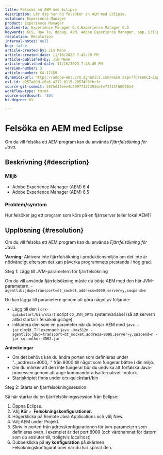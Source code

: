 ```yaml
---
title: Felsöka en AEM med Eclipse
description: Lär dig hur du felsöker en AEM med Eclipse.
solution: Experience Manager
product: Experience Manager
applies-to: Experience Manager 6.4,Experience Manager 6.5
keywords: KCS, How To, debug, AEM, Adobe Experience Manager, app, Eclipse, 6.4, 6.5, application
resolution: Resolution
internal-notes: null
bug: false
article-created-by: Jim Menn
article-created-date: 11/16/2023 7:42:39 PM
article-published-by: Jim Menn
article-published-date: 11/16/2023 7:48:40 PM
version-number: 3
article-number: KA-17459
dynamics-url: https://adobe-ent.crm.dynamics.com/main.aspx?forceUCI=1&pagetype=entityrecord&etn=knowledgearticle&id=016ddc48-b884-ee11-8179-6045bd006268
exl-id: d257a80d-c0a6-4212-8115-29574b8fbcfc
source-git-commit: 587bd12eee4c59977122393de5e73f15f6062614
workflow-type: tm+mt
source-wordcount: '304'
ht-degree: 0%

---
```


# Felsöka en AEM med Eclipse


Om du vill felsöka ett AEM program kan du använda *Fjärrfelsökning för Java.*

## Beskrivning {#description}


### <b>Miljö</b>

- Adobe Experience Manager (AEM) 6.4
- Adobe Experience Manager (AEM) 6.5




### <b>Problem/symtom</b>

Hur felsöker jag ett program som körs på en fjärrserver (eller lokal AEM)?


## Upplösning {#resolution}


Om du vill felsöka ett AEM program kan du använda *Fjärrfelsökning för Java.*

<b>Varning:</b> Aktivera inte fjärrfelsökning i produktionsmiljön om det inte är nödvändigt eftersom det kan påverka programmets prestanda i hög grad.

Steg 1: Lägg till JVM-parametern för fjärrfelsökning

Om du vill använda fjärrfelsökning måste du börja AEM med den här JVM-parametern:
`-agentlib:jdwp=transport=dt_socket,address=8000,server=y,suspend=n`

Du kan lägga till parametern genom att göra något av följande:

- Lägg till den i `crx-quickstart/bin/start` script `CQ_JVM_OPTS` systemvariabel (så att servern alltid startar i felsökningsläge).
- Inkludera den som en parameter när du börjar AEM med `java -jar` direkt. Till exempel: `java -Xmx512m -agentlib:jdwp=transport=dt_socket,address=8000,server=y,suspend=n -jar cq-author-4502.jar`


<b>Anteckningar</b>

- Om det behövs kan du ändra porten som definieras under &quot;..,address=8000,..&quot; från 8000 till något som fungerar bättre i din miljö.
- Om du märker att den inte fungerar bör du undvika att förfalska Java-processen genom att ange kommandoradsalternativet -nofork.
- Startskriptet finns under crx-quickstart/bin


Steg 2: Starta en fjärrfelsökningssession

Så här startar du en fjärrfelsökningssession från Eclipse:

1. Öppna Eclipse.
2. Välj <b>Kör</b> `>`  <b>Felsökningskonfigurationer.</b>
3. Högerklicka på Remote Java Applications och välj New.
4. Välj AEM under Projekt.
5. Skriv in porten från adresskonfigurationen för jvm-parametern som definieras ovan. I exemplet är det port 8000 (och värdnamnet för datorn som du ansluter till, troligtvis localhost)
6. Dubbelklicka på <b>ny konfiguration</b> på skärmen Felsökningskonfigurationer när du har sparat den.
